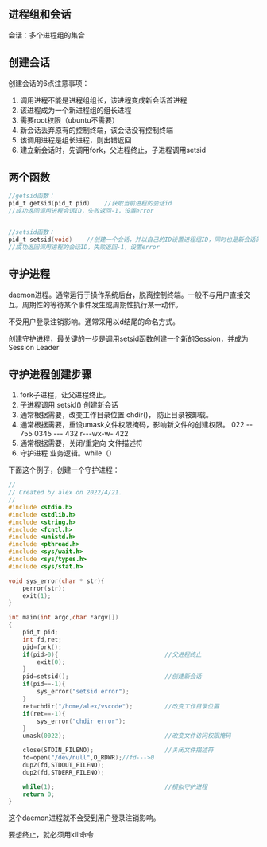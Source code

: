 ## 进程组和会话

会话：多个进程组的集合

## 创建会话

创建会话的6点注意事项：

1. 调用进程不能是进程组组长，该进程变成新会话首进程
2. 该进程成为一个新进程组的组长进程
3. 需要root权限（ubuntu不需要）
4. 新会话丢弃原有的控制终端，该会话没有控制终端
5. 该调用进程是组长进程，则出错返回
6. 建立新会话时，先调用fork，父进程终止，子进程调用setsid

## 两个函数

```c
//getsid函数：
pid_t getsid(pid_t pid)    //获取当前进程的会话id
//成功返回调用进程会话ID，失败返回-1，设置error


//setsid函数：
pid_t setsid(void)    //创建一个会话，并以自己的ID设置进程组ID，同时也是新会话的ID
//成功返回调用进程的会话ID，失败返回-1，设置error

```

## 守护进程

daemon进程。通常运行于操作系统后台，脱离控制终端。一般不与用户直接交互。周期性的等待某个事件发生或周期性执行某一动作。

不受用户登录注销影响。通常采用以d结尾的命名方式。

创建守护进程，最关键的一步是调用setsid函数创建一个新的Session，并成为Session Leader

## 守护进程创建步骤

1. fork子进程，让父进程终止。
2. 子进程调用 setsid() 创建新会话
3. 通常根据需要，改变工作目录位置 chdir()， 防止目录被卸载。
4. 通常根据需要，重设umask文件权限掩码，影响新文件的创建权限。 022 -- 755 0345 --- 432  r---wx-w-  422
5. 通常根据需要，关闭/重定向 文件描述符
6. 守护进程 业务逻辑。while（）

下面这个例子，创建一个守护进程：

```c
//
// Created by alex on 2022/4/21.
//
#include <stdio.h>
#include <stdlib.h>
#include <string.h>
#include <fcntl.h>
#include <unistd.h>
#include <pthread.h>
#include <sys/wait.h>
#include <sys/types.h>
#include <sys/stat.h>

void sys_error(char * str){
    perror(str);
    exit(1);
}

int main(int argc,char *argv[])
{
    pid_t pid;
    int fd,ret;
    pid=fork();
    if(pid>0){								//父进程终止
        exit(0);
    }
    pid=setsid();							//创建新会话
    if(pid==-1){
        sys_error("setsid error");
    }
    ret=chdir("/home/alex/vscode");			//改变工作目录位置
    if(ret==-1){
        sys_error("chdir error");
    }
    umask(0022);							//改变文件访问权限掩码

    close(STDIN_FILENO);					//关闭文件描述符
    fd=open("/dev/null",O_RDWR);//fd--->0
    dup2(fd,STDOUT_FILENO);
    dup2(fd,STDERR_FILENO);

    while(1);								//模拟守护进程
    return 0;
}
```

这个daemon进程就不会受到用户登录注销影响。

要想终止，就必须用kill命令
